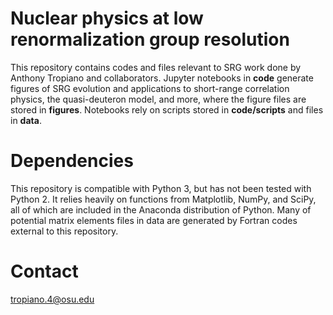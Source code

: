 __Nuclear physics at low renormalization group resolution__
===========================================================

This repository contains codes and files relevant to SRG work done by Anthony Tropiano and collaborators.
Jupyter notebooks in __code__ generate figures of SRG evolution and applications to short-range correlation physics, the quasi-deuteron model, and more, where the figure files are stored in __figures__. 
Notebooks rely on scripts stored in __code/scripts__ and files in __data__.

__Dependencies__
================

This repository is compatible with Python 3, but has not been tested with Python 2.
It relies heavily on functions from Matplotlib, NumPy, and SciPy, all of which are included in the Anaconda distribution of Python.
Many of potential matrix elements files in data are generated by Fortran codes external to this repository.

__Contact__
===========

tropiano.4@osu.edu
